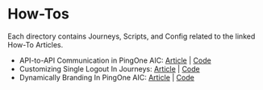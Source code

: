 # How-Tos

Each directory contains Journeys, Scripts, and Config related to the linked How-To Articles.

- API-to-API Communication in PingOne AIC: [Article](https://gwizkid.com/posts/api-to-api-communication-with-aic/) | [Code](api-to-api-communication-with-aic)
- Customizing Single Logout In Journeys: [Article](https://gwizkid.com/posts/customizing-single-logout-with-journeys/introduction/) | [Code](customizing-single-logoout-with-journeys)
- Dynamically Branding In PingOne AIC: [Article](https://gwizkid.com/posts/dynamically-branding-journeys-in-aic/introduction/) | [Code](dynamically-branding-journeys-in-aic)